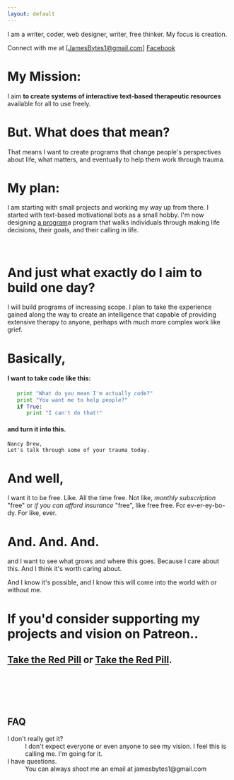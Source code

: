 ```yaml
---
layout: default
---
```



I am a writer, coder, web designer, writer, free thinker.
My focus is creation.

Connect with me at [JamesBytes1@gmail.com]
[Facebook](https://www.facebook.com/james.bytes.73)
<br>
# My Mission:

I aim **to create systems of interactive text-based therapeutic resources** available for all to use freely. <!-- (_optimally while disrupting the established powers that be_).-->


# But. What does that mean?

That means I want to create programs that change people's perspectives about life, what matters, and eventually to help them work through trauma.


# My plan:

I am starting with small projects and working my way up from there. I started with text-based motivational bots as a small hobby. I'm now designing [a program](projects_thedecisionmaker.html)a program
that walks individuals through making life decisions, their goals, and their calling in life.

<br>

# And just what exactly do I aim to build one day?

I will build programs of increasing scope. I plan to take the experience gained along the way to create an intelligence that capable of providing extensive therapy to anyone, perhaps with much more complex work like grief.

# Basically,

#### I want to take code like this:

```python
   print "What do you mean I'm actually code?"
   print "You want me to help people?"
   if True:
      print "I can't do that!"
```

#### and turn it into this.

```
Nancy Drew,
Let's talk through some of your trauma today.
```

# And well,

I want it to be free.
Like. All the time free.
Not like, _monthly subscription_ "free" or _if you can afford insurance_ "free",
like free free. For ev-er-ey-bo-dy. For like, ever.

# And. And. And.

and I want to see what grows and where this goes. Because I care about this. And I think it's worth caring about.

And I know it's possible, and I know this will come into the world with or without me.

# If you'd consider supporting my projects and vision on Patreon..

## [Take the Red Pill](https://patreon.com/motibytes) or [Take the Red Pill](https://patreon.com/motibytes).
<br>
<br>
<br>
<br>

## FAQ

<dl>
<dt>I don't really get it?</dt>
<dd>I don't expect everyone or even anyone to see my vision. I feel this is calling me. I'm going for it. </dd>
<dt>I have questions.</dt>
<dd>You can always shoot me an email at jamesbytes1@gmail.com</dd>




<!--
hey future me, am i looking for the original article? theres a bak file. 
# My motivation:

Really I just want to influence people's lives for the better.

To give people a brighter perspective about life.

And, ideally, to survive while doing so.

( Even more ideally, to mass distribute the most beneficial of the _dominant-American-Psychology-monopoly-name-I-can't-say-here_'s
methods for free, because I find it ethically correct to do so)


# What will I need?

Time. ~~It takes 10,000 hours to master a craft.
Which means I'll need about
10,000 hours total at 10 hours per day is 1000 days, 5 days of the week is 1,400 days, which equates to 3.845 years or just about 4 years and several projects later~~. A lot of time.
I'll need the time to build these projects, and a vast amount of time to
gather existing therapy resources. I need funding to make it through that time.
-->
<!--
I am an _excellent_ independent researcher, and can gain any required skills
and information along the way. -->
<!--
I don't want to spend _some_ of my free time doing this,
_-as I was before, dedicating nearly every spare moment I had to this-_
I want to spend _**all**_ of my working hours doing this,
for the rest of my life, and see what grows and where it goes.
Because I care about this. And I think it's worth caring about.
And I know it's possible, and I know it will happen one way or another.

# And. And. And.

I want it to be free.
Like. All the time free.
Not like, _monthly subscription_ "free" or _if you can afford insurance_ "free",
like free free. For ev-er-ey-bo-dy. For like, ever.
-->
